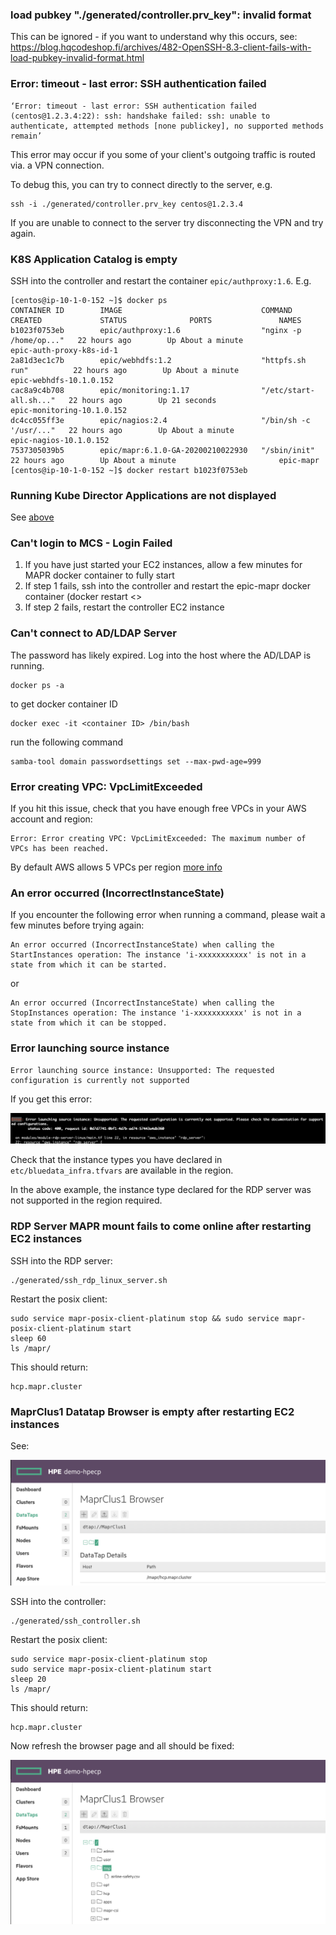 ### load pubkey "./generated/controller.prv_key": invalid format

This can be ignored - if you want to understand why this occurs, see:  https://blog.hqcodeshop.fi/archives/482-OpenSSH-8.3-client-fails-with-load-pubkey-invalid-format.html

### Error: timeout - last error: SSH authentication failed

```
‘Error: timeout - last error: SSH authentication failed (centos@1.2.3.4:22): ssh: handshake failed: ssh: unable to authenticate, attempted methods [none publickey], no supported methods remain’
```

This error may occur if you some of your client's outgoing traffic is routed via. a VPN connection.

To debug this, you can try to connect directly to the server, e.g. 

```
ssh -i ./generated/controller.prv_key centos@1.2.3.4
```

If you are unable to connect to the server try disconnecting the VPN and try again.


### K8S Application Catalog is empty

SSH into the controller and restart the container `epic/authproxy:1.6`.  E.g.

```
[centos@ip-10-1-0-152 ~]$ docker ps
CONTAINER ID        IMAGE                               COMMAND                  CREATED             STATUS              PORTS               NAMES
b1023f0753eb        epic/authproxy:1.6                  "nginx -p /home/op..."   22 hours ago        Up About a minute                       epic-auth-proxy-k8s-id-1
2a81d3ec1c7b        epic/webhdfs:1.2                    "httpfs.sh run"          22 hours ago        Up About a minute                       epic-webhdfs-10.1.0.152
cac8a9c4b708        epic/monitoring:1.17                "/etc/start-all.sh..."   22 hours ago        Up 21 seconds                           epic-monitoring-10.1.0.152
dc4cc055ff3e        epic/nagios:2.4                     "/bin/sh -c '/usr/..."   22 hours ago        Up About a minute                       epic-nagios-10.1.0.152
7537305039b5        epic/mapr:6.1.0-GA-20200210022930   "/sbin/init"             22 hours ago        Up About a minute                       epic-mapr
[centos@ip-10-1-0-152 ~]$ docker restart b1023f0753eb
```

### Running Kube Director Applications are not displayed

See [above](#k8s-application-catalog-is-empty)

### Can't login to MCS - Login Failed

1. If you have just started your EC2 instances, allow a few minutes for MAPR docker container to fully start
2. If step 1 fails, ssh into the controller and restart the epic-mapr docker container (docker restart <<epic-mapr container id>>
3. If step 2 fails, restart the controller EC2 instance

### Can't connect to AD/LDAP Server

The password has likely expired.  Log into the host where the AD/LDAP is running.

```
docker ps -a
```
to get docker container ID

```
docker exec -it <container ID> /bin/bash
```

run the following command
```
samba-tool domain passwordsettings set --max-pwd-age=999
```

### Error creating VPC: VpcLimitExceeded

If you hit this issue, check that you have enough free VPCs in your AWS account and region:

```
Error: Error creating VPC: VpcLimitExceeded: The maximum number of VPCs has been reached.
```

By default AWS allows 5 VPCs per region [more info](https://docs.aws.amazon.com/vpc/latest/userguide/amazon-vpc-limits.html)

### An error occurred (IncorrectInstanceState)

If you encounter the following error when running a command, please wait a few minutes before trying again:

```
An error occurred (IncorrectInstanceState) when calling the StartInstances operation: The instance 'i-xxxxxxxxxxx' is not in a state from which it can be started.
```
or

```
An error occurred (IncorrectInstanceState) when calling the StopInstances operation: The instance 'i-xxxxxxxxxxx' is not in a state from which it can be stopped.
```

### Error launching source instance

```
Error launching source instance: Unsupported: The requested configuration is currently not supported
```

If you get this error:

![Unsupported source instance type](./README-TROUBLESHOOTING/unsupported_source_instance_type.png)

Check that the instance types you have declared in `etc/bluedata_infra.tfvars` are available in the region.

In the above example, the instance type declared for the RDP server was not supported in the region required.

### RDP Server MAPR mount fails to come online after restarting EC2 instances

SSH into the RDP server:

```
./generated/ssh_rdp_linux_server.sh
```

Restart the posix client:

```
sudo service mapr-posix-client-platinum stop && sudo service mapr-posix-client-platinum start
sleep 60
ls /mapr/
```

This should return:

```
hcp.mapr.cluster
```

### MaprClus1 Datatap Browser is empty after restarting EC2 instances

See:

![error](./README-TROUBLESHOOTING/mapr_datatap_browser_empty.png)

SSH into the controller:

```
./generated/ssh_controller.sh
```

Restart the posix client:

```
sudo service mapr-posix-client-platinum stop
sudo service mapr-posix-client-platinum start
sleep 20
ls /mapr/
```

This should return:

```
hcp.mapr.cluster
```

Now refresh the browser page and all should be fixed:

![fixed](./README-TROUBLESHOOTING/mapr_datatap_browser_fixed.png)
